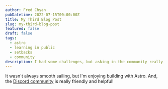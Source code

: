 ```yaml
---
author: Fred Chyan
pubDatetime: 2022-07-15T00:00:00Z
title: My Third Blog Post
slug: my-third-blog-post
featured: false
draft: false
tags:
  - astro
  - learning in public
  - setbacks
  - community
description: I had some challenges, but asking in the community really helped!
---
```

It wasn't always smooth sailing, but I'm enjoying building with Astro. And, the [Discord community](https://astro.build/chat) is really friendly and helpful!